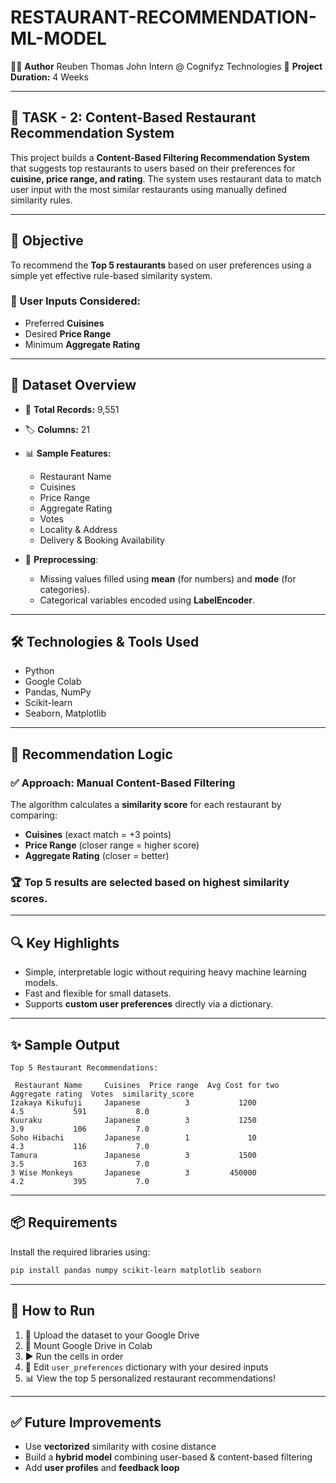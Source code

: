 # RESTAURANT-RECOMMENDATION-ML-MODEL

🙋‍♂️ **Author**
Reuben Thomas John
Intern @ Cognifyz Technologies
📅 **Project Duration:** 4 Weeks

---

## 🧠 TASK - 2: Content-Based Restaurant Recommendation System

This project builds a **Content-Based Filtering Recommendation System** that suggests top restaurants to users based on their preferences for **cuisine, price range, and rating**. The system uses restaurant data to match user input with the most similar restaurants using manually defined similarity rules.

---

## 📌 Objective

To recommend the **Top 5 restaurants** based on user preferences using a simple yet effective rule-based similarity system.

### 🎯 User Inputs Considered:

* Preferred **Cuisines**
* Desired **Price Range**
* Minimum **Aggregate Rating**

---

## 🧾 Dataset Overview

* 📂 **Total Records:** 9,551

* 🏷️ **Columns:** 21

* 📊 **Sample Features:**

  * Restaurant Name
  * Cuisines
  * Price Range
  * Aggregate Rating
  * Votes
  * Locality & Address
  * Delivery & Booking Availability

* 🧹 **Preprocessing**:

  * Missing values filled using **mean** (for numbers) and **mode** (for categories).
  * Categorical variables encoded using **LabelEncoder**.

---

## 🛠️ Technologies & Tools Used

* Python
* Google Colab
* Pandas, NumPy
* Scikit-learn
* Seaborn, Matplotlib

---

## 🔄 Recommendation Logic

### ✅ Approach: Manual Content-Based Filtering

The algorithm calculates a **similarity score** for each restaurant by comparing:

* **Cuisines** (exact match = +3 points)
* **Price Range** (closer range = higher score)
* **Aggregate Rating** (closer = better)

### 🏆 Top 5 results are selected based on highest similarity scores.

---

## 🔍 Key Highlights

* Simple, interpretable logic without requiring heavy machine learning models.
* Fast and flexible for small datasets.
* Supports **custom user preferences** directly via a dictionary.

---

## ✨ Sample Output

```text
Top 5 Restaurant Recommendations:

 Restaurant Name     Cuisines  Price range  Avg Cost for two  Aggregate rating  Votes  similarity_score
Izakaya Kikufuji     Japanese          3           1200             4.5           591           8.0
Kuuraku              Japanese          3           1250             3.9           106           7.0
Soho Hibachi         Japanese          1             10             4.3           116           7.0
Tamura               Japanese          3           1500             3.5           163           7.0
3 Wise Monkeys       Japanese          3         450000             4.2           395           7.0
```

---

## 📦 Requirements

Install the required libraries using:

```bash
pip install pandas numpy scikit-learn matplotlib seaborn
```

---

## 🚀 How to Run

1. 📂 Upload the dataset to your Google Drive
2. 🔗 Mount Google Drive in Colab
3. ▶️ Run the cells in order
4. 🧾 Edit `user_preferences` dictionary with your desired inputs
5. 📊 View the top 5 personalized restaurant recommendations!

---

## ✅ Future Improvements

* Use **vectorized** similarity with cosine distance
* Build a **hybrid model** combining user-based & content-based filtering
* Add **user profiles** and **feedback loop**
